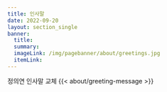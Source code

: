 ```yaml
---
title: 인사말
date: 2022-09-20
layout: section_single
banner:
  title:
  summary:
  imageLink: /img/pagebanner/about/greetings.jpg
  itemLink:
---
```

정의연 인사말 교체 
{{< about/greeting-message >}}